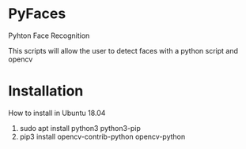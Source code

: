 # PyFaces

Pyhton Face Recognition

This scripts will allow the user to detect faces with a python script and opencv

# Installation

How to install in Ubuntu 18.04
1. sudo apt install python3 python3-pip
2. pip3 install opencv-contrib-python opencv-python
